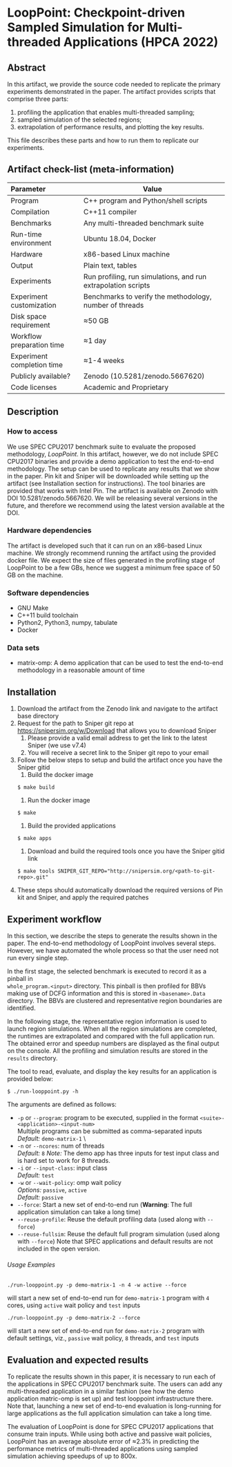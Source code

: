 # LoopPoint: Checkpoint-driven Sampled Simulation for Multi-threaded Applications (HPCA 2022)
## Abstract

In this artifact, we provide the source code needed to replicate the primary experiments 
demonstrated in the paper. The artifact provides scripts that comprise three parts:
1. profiling the application that enables multi-threaded sampling; 
1. sampled simulation of the selected regions;
1. extrapolation of performance results, and plotting the key results. 

This file describes these parts and how to run them to replicate our experiments.
 
## Artifact check-list (meta-information)
 
| Parameter                  | Value                                                         |
|:---------------------------|---------------------------------------------------------------|
| Program                    | C++ program and Python/shell scripts                          |
| Compilation                | C++11 compiler                                                |
| Benchmarks                 | Any multi-threaded benchmark suite                            |
| Run-time environment       | Ubuntu 18.04, Docker                                          |
| Hardware                   | x86-based Linux machine                                       |
| Output                     | Plain text, tables                                            |
| Experiments                | Run profiling, run simulations, and run extrapolation scripts |
| Experiment customization   | Benchmarks to verify the methodology, number of threads       |
| Disk space requirement     | &asymp;50 GB                                                  |
| Workflow preparation time  | &asymp;1 day                                                  |
| Experiment completion time | &asymp;1-4 weeks                                              |
| Publicly available?        | Zenodo (10.5281/zenodo.5667620)                               |
| Code licenses              | Academic and Proprietary                                      |
 
## Description

### How to access
We use SPEC CPU2017 benchmark suite to evaluate the proposed methodology, *LoopPoint*. In this 
artifact, however, we do not include SPEC CPU2017 binaries and provide a demo application to test
the end-to-end methodology. The setup can be used to replicate any results that we show in the
paper. Pin kit and Sniper will be downloaded while setting up the artifact (see Installation section
for instructions). The tool binaries are provided that works with Intel Pin. The artifact is available 
on Zenodo with DOI 10.5281/zenodo.5667620. We will be releasing several versions in the future, and 
therefore we recommend using the latest version available at the DOI.

### Hardware dependencies
The artifact is developed such that it can run on an x86-based Linux machine. We strongly recommend 
running the artifact using the provided docker file. We expect the size of files generated in the 
profiling stage of LoopPoint to be a few GBs, hence we suggest a minimum free space of 50 GB on the 
machine.

### Software dependencies
- GNU Make
- C++11 build toolchain
- Python2, Python3, numpy, tabulate
- Docker

### Data sets
- matrix-omp: A demo application that can be used to test the end-to-end methodology in a reasonable
amount of time

## Installation

1. Download the artifact from the Zenodo link and navigate to the artifact base directory
1. Request for the path to Sniper git repo at https://snipersim.org/w/Download that allows you to download Sniper
    1. Please provide a valid email address to get the link to the latest Sniper (we use v7.4)
    1. You will receive a secret link to the Sniper git repo to your email
1. Follow the below steps to setup and build the artifact once you have the Sniper gitid
    1. Build the docker image
    ```
    $ make build
    ```
    1. Run the docker image
    ```
    $ make
    ```
    1. Build the provided applications
    ```
    $ make apps
    ```
    1. Download and build the required tools once you have the Sniper gitid link
    ```
    $ make tools SNIPER_GIT_REPO="http://snipersim.org/<path-to-git-repo>.git"
    ```
1. These steps should automatically download the required versions of Pin kit and Sniper, and
apply the required patches

## Experiment workflow

In this section, we describe the steps to generate the results shown in the paper. The
end-to-end methodology of LoopPoint involves several steps. However, we have automated the
whole process so that the user need not run every single step.

In the first stage, the selected benchmark is executed to record it as a pinball in  
`whole_program.<input>` directory. This pinball is then profiled for BBVs making use of DCFG 
information and this is stored in `<basename>.Data` directory. The BBVs are clustered and 
representative region boundaries are identified.

In the following stage, the representative region information is  used  to  launch  region
simulations. When  all  the  region simulations are completed, the runtimes are extrapolated 
and compared  with  the  full  application  run. The obtained error and speedup numbers are
displayed as the final output on the console. All the profiling and simulation results are 
stored in the `results` directory.

The tool to read, evaluate, and display the key results for an application is provided below:
```
$ ./run-looppoint.py -h
```

The arguments are defined as follows:
* `-p` or `--program`: program to be executed, supplied in the format `<suite>-<application>-<input-num>` \
Multiple programs can be submitted as comma-separated inputs \
_Default:_ `demo-matrix-1` \
* `-n` or `--ncores`: num of threads \
_Default:_ `8`
_Note:_ The demo app has three inputs for test input class and is hard set to work for 8 threads.
* `-i` or `--input-class`: input class \
_Default:_ `test`
* `-w` or `--wait-policy`: omp wait policy \
_Options:_ `passive`, `active` \
_Default:_ `passive`
* `--force`: Start a new set of end-to-end run (**Warning**: The full application simulation can take a long time)
* `--reuse-profile`: Reuse the default profiling data (used along with `--force`)
* `--reuse-fullsim`: Reuse the default full program simulation (used along with `--force`)
Note that SPEC applications and default results are not included in the open version.

###### Usage Examples
```
./run-looppoint.py -p demo-matrix-1 -n 4 -w active --force
```
will start a new set of end-to-end run for `demo-matrix-1` program with `4` cores, using `active` wait policy and `test` inputs

```
./run-looppoint.py -p demo-matrix-2 --force
```
will start a new set of end-to-end run for `demo-matrix-2` program with default settings, viz., `passive` wait policy,
`8` threads, and `test` inputs

## Evaluation and expected results
To replicate the results shown in this paper, it is necessary to run each of the applications in SPEC CPU2017 benchmark suite.
The users can add any multi-threaded application in a similar fashion (see how the demo application matric-omp is set up) and
test looppoint infrastructure there. Note that, launching a new set of end-to-end evaluation is long-running for large applications
as the full application simulation can take a long time.

The evaluation of LoopPoint is done for SPEC CPU2017 applications that consume train inputs. While using both 
active and passive wait policies, LoopPoint has an average absolute error of &asymp;2.3% in predicting the 
performance metrics of multi-threaded applications using sampled simulation achieving speedups of up to 800x.

